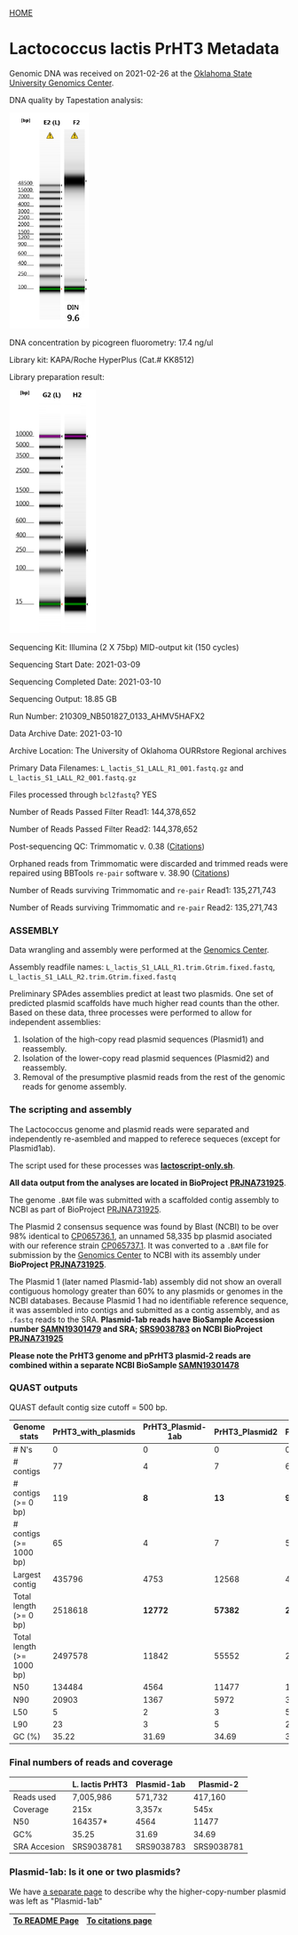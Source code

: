 ---
---
[HOME](/README.md)


# Lactococcus lactis PrHT3 Metadata

Genomic DNA was received on 2021-02-26 at the [Oklahoma State University Genomics Center](https://genomics.okstate.edu/).

DNA quality by Tapestation analysis:

![DNA](/fig/genomic-DNA-tapestation.png)

DNA concentration by picogreen fluorometry: 17.4 ng/ul

Library kit: KAPA/Roche HyperPlus (Cat.# KK8512)

Library preparation result:

![library](/fig/Library-QC.png)

Sequencing Kit: Illumina (2 X 75bp) MID-output kit (150 cycles)

Sequencing Start Date: 2021-03-09

Sequencing Completed Date: 2021-03-10

Sequencing Output: 18.85 GB

Run Number: 210309_NB501827_0133_AHMV5HAFX2

Data Archive Date: 2021-03-10

Archive Location: The University of Oklahoma OURRstore Regional archives

Primary Data Filenames: `L_lactis_S1_LALL_R1_001.fastq.gz` and `L_lactis_S1_LALL_R2_001.fastq.gz`

Files processed through `bcl2fastq`? YES

Number of Reads Passed Filter Read1: 144,378,652

Number of Reads Passed Filter Read2: 144,378,652

Post-sequencing QC: Trimmomatic v. 0.38 ([Citations](/citations.md#cit02))

Orphaned reads from Trimmomatic were discarded and trimmed reads were repaired using BBTools `re-pair` software v. 38.90 ([Citations](/citations.md#cit09))

Number of Reads surviving Trimmomatic and `re-pair` Read1: 135,271,743

Number of Reads surviving Trimmomatic and `re-pair` Read2: 135,271,743

### ASSEMBLY

Data wrangling and assembly were performed at the [Genomics Center](https://genomics.okstate.edu/).

Assembly readfile names: `L_lactis_S1_LALL_R1.trim.Gtrim.fixed.fastq`, `L_lactis_S1_LALL_R2.trim.Gtrim.fixed.fastq`

Preliminary SPAdes assemblies predict at least two plasmids. One set of predicted plasmid scaffolds have much higher read counts than the other. Based on these data, three processes were performed to allow for independent assemblies:

1. Isolation of the high-copy read plasmid sequences (Plasmid1) and reassembly. 
2. Isolation of the lower-copy read plasmid sequences (Plasmid2) and reassembly.
3. Removal of the presumptive plasmid reads from the rest of the genomic reads for genome assembly. 

### The scripting and assembly

The Lactococcus genome and plasmid reads were separated and independently re-asembled and mapped to referece sequeces (except for Plasmid1ab).

The script used for these processes was **[lactoscript-only.sh](/files/lactoscript-only.sh)**.

**All data output from the analyses are located in BioProject [PRJNA731925](https://www.ncbi.nlm.nih.gov/bioproject/?term=PRJNA731925)**. 

The genome `.BAM` file was submitted with a scaffolded contig assembly to NCBI as part of BioProject [PRJNA731925](https://www.ncbi.nlm.nih.gov/bioproject/?term=PRJNA731925).

The Plasmid 2 consensus sequence was found by Blast (NCBI) to be over 98% identical to [CP065736.1](https://www.ncbi.nlm.nih.gov/nuccore/CP065736.1), an unnamed 58,335 bp plasmid asociated with our reference strain [CP065737.1](https://www.ncbi.nlm.nih.gov/nuccore/CP065737.1). It was converted to a `.BAM` file for submission by the [Genomics Center](https://genomics.okstate.edu/) to NCBI with its assembly under **BioProject [PRJNA731925](https://www.ncbi.nlm.nih.gov/bioproject/?term=PRJNA731925)**. 
 
The Plasmid 1 (later named Plasmid-1ab) assembly did not show an overall contiguous homology greater than 60% to any plasmids or genomes in the NCBI databases. Because Plasmid 1 had no identifiable reference sequence, it was assembled into contigs and submitted as a contig assembly, and as `.fastq` reads to the SRA. **Plasmid-1ab reads have BioSample Accession number [SAMN19301479](https://www.ncbi.nlm.nih.gov/biosample/19301479) and SRA; [SRS9038783](https://www.ncbi.nlm.nih.gov/sra?LinkName=biosample_sra&from_uid=19301479) on NCBI BioProject [PRJNA731925](https://www.ncbi.nlm.nih.gov/bioproject/?term=PRJNA731925)**

**Please note the PrHT3 genome and pPrHT3 plasmid-2 reads are combined within a separate NCBI BioSample [SAMN19301478](https://www.ncbi.nlm.nih.gov/biosample/19301478)**
 
### QUAST outputs
 
QUAST default contig size cutoff = 500 bp.
 
| Genome stats | PrHT3_with_plasmids | PrHT3_Plasmid-1ab | PrHT3_Plasmid2| PrHT3_genome_only | 
|-|-|-|-|-|
| # N's | 0 | 0 | 0 | 0 | 
| # contigs | 77 | 4 | 7 | 66 |
| # contigs (>= 0 bp) | 119 | **8** | **13** | **98** |
| # contigs (>= 1000 bp) | 65 | 4 | 7 | 54 |
| Largest contig | 435796 | 4753 | 12568 | 435796 |
| Total length (>= 0 bp) | 2518618 | **12772** | **57382** | **2448464** |
| Total length (>= 1000 bp) | 2497578 | 11842 | 55552 | 2430184 |
| N50 | 134484 | 4564 | 11477 | 134484 |
| N90 | 20903 | 1367 | 5972 | 32769 |
| L50 | 5 | 2 | 3 | 5 | 
| L90 | 23 | 3 | 5 | 20 | 
| GC (%) | 35.22 | 31.69 | 34.69 | 35.25 | 
 
 
### Final numbers of reads and coverage

|  | L. lactis PrHT3 | Plasmid-1ab | Plasmid-2 |
| --- | --- | --- | --- |
| Reads used | 7,005,986 | 571,732 | 417,160 |
| Coverage | 215x | 3,357x | 545x |
| N50 | 164357\* | 4564 | 11477|
| GC% | 35.25 | 31.69 | 34.69 |
| SRA Accesion | SRS9038781 | SRS9038783 | SRS9038781 |


### Plasmid-1ab: Is it one or two plasmids?

We have [a separate page](/plasmid1ab.md) to describe why the higher-copy-number plasmid was left as "Plasmid-1ab"

| [To README Page](/README.md) | [To citations page](/citations.md) |
| --- | --- |

